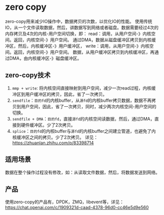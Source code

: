 # zero copy
zero-copy用来减少IO操作中，数据拷贝的次数，以优化IO的性能。
使用传统IO，从一个文件读取数据，然后，讲数据写到网络或者磁盘。数据需要经过4次的内存拷贝及4次的内核-用户空间切换，即：
read：调用，从用户空间-》内核空间。返回，内核空间-》用户空间。
通过DMA，数据从磁盘缓冲区拷贝到内核缓冲区，然后，内核缓冲区-》用户缓冲区，
write：调用，从用户空间-》内核空间。返回，内核空间-》用户空间。
数据，从用户缓冲区拷贝到内核缓冲区，再通过DMA，由内核缓冲区-》磁盘缓冲区。

## zero-copy技术
1. `mmp + write`: 将内核空间直接映射到用户空间，减少一次read过程，内核缓冲区到用户缓冲区的拷贝，因此，省了一次拷贝。
2. `sendfile`：`目的fd`的内核buffer，从`源fd`的内核buffer拷贝数据，数据不再拷贝到用户空间，因此，省了一次拷贝，同时，减少两次内核空间-用户空间的切换。
3. `sendfile + DMA`：`目的fd`，直接`源fd`的内核空间读数据，然后，通过DMA，直接到硬件缓冲区。少了2次拷贝。
4. `splice`：`目的fd`的内核buffer与`源fd`的内核buffer之间建立管道，也避免了内核缓冲区之间的拷贝。少了2次拷贝。
详见：https://zhuanlan.zhihu.com/p/83398714

## 适用场景
数据在整个操作过程没有修改，如：从读取文件数据，然后，将数据发送到网络。

## 产品
使用zero-copy的产品有，DPDK，ZMQ，libevent等，详见：https://chat.openai.com/c/1909321d-caad-4378-96d0-cc46e5d9e560
